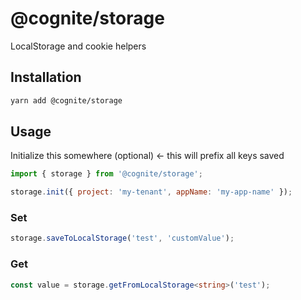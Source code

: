 # @cognite/storage

LocalStorage and cookie helpers

## Installation

```sh
yarn add @cognite/storage
```

## Usage

Initialize this somewhere (optional) <- this will prefix all keys saved

```js
import { storage } from '@cognite/storage';

storage.init({ project: 'my-tenant', appName: 'my-app-name' });
```

### Set

```js
storage.saveToLocalStorage('test', 'customValue');
```

### Get

```ts
const value = storage.getFromLocalStorage<string>('test');
```
